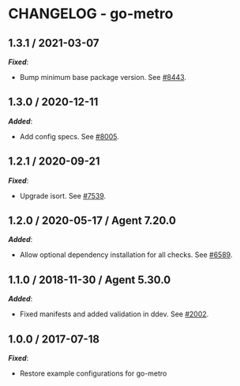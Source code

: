 # CHANGELOG - go-metro

## 1.3.1 / 2021-03-07

***Fixed***:

* Bump minimum base package version. See [#8443](https://github.com/DataDog/integrations-core/pull/8443).

## 1.3.0 / 2020-12-11

***Added***:

* Add config specs. See [#8005](https://github.com/DataDog/integrations-core/pull/8005).

## 1.2.1 / 2020-09-21

***Fixed***:

* Upgrade isort. See [#7539](https://github.com/DataDog/integrations-core/pull/7539).

## 1.2.0 / 2020-05-17 / Agent 7.20.0

***Added***:

* Allow optional dependency installation for all checks. See [#6589](https://github.com/DataDog/integrations-core/pull/6589).

## 1.1.0 / 2018-11-30 / Agent 5.30.0

***Added***:

* Fixed manifests and added validation in ddev. See [#2002][1].

## 1.0.0 / 2017-07-18

***Fixed***:

* Restore example configurations for go-metro

[1]: https://github.com/DataDog/integrations-core/pull/2002
